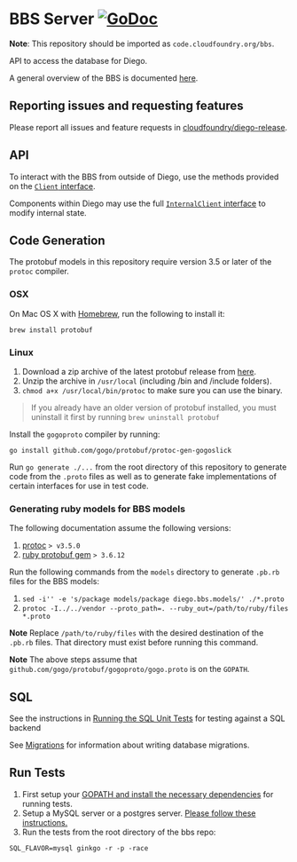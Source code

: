 # BBS Server [![GoDoc](https://godoc.org/github.com/cloudfoundry/bbs?status.svg)](https://godoc.org/github.com/cloudfoundry/bbs)

**Note**: This repository should be imported as `code.cloudfoundry.org/bbs`.

API to access the database for Diego.

A general overview of the BBS is documented [here](doc).

## Reporting issues and requesting features

Please report all issues and feature requests in [cloudfoundry/diego-release](https://github.com/cloudfoundry/diego-release/issues).

## API

To interact with the BBS from outside of Diego, use the methods provided on the
[`Client` interface](https://godoc.org/github.com/cloudfoundry/bbs#Client).

Components within Diego may use the full [`InternalClient`
interface](https://godoc.org/github.com/cloudfoundry/bbs#InternalClient) to modify internal state.

## Code Generation

The protobuf models in this repository require version 3.5 or later of the `protoc` compiler.

### OSX

On Mac OS X with [Homebrew](http://brew.sh/), run the following to install it:

```
brew install protobuf
```

### Linux

1. Download a zip archive of the latest protobuf release from [here](https://github.com/google/protobuf/releases).
1. Unzip the archive in `/usr/local` (including /bin and /include folders).
1. `chmod a+x /usr/local/bin/protoc` to make sure you can use the binary.

> If you already have an older version of protobuf installed, you must
> uninstall it first by running `brew uninstall protobuf`

Install the `gogoproto` compiler by running:

```
go install github.com/gogo/protobuf/protoc-gen-gogoslick
```

Run `go generate ./...` from the root directory of this repository to generate code from the `.proto` files as well as to generate fake implementations of certain interfaces for use in test code.

### Generating ruby models for BBS models

The following documentation assume the following versions:

1. [protoc](https://github.com/google/protobuf/releases) `> v3.5.0`
2. [ruby protobuf gem](https://github.com/ruby-protobuf/protobuf) `> 3.6.12`

Run the following commands from the `models` directory to generate `.pb.rb`
files for the BBS models:

1. `sed -i'' -e 's/package models/package diego.bbs.models/' ./*.proto`
1. `protoc -I../../vendor --proto_path=. --ruby_out=/path/to/ruby/files *.proto`

**Note** Replace `/path/to/ruby/files` with the desired destination of the
`.pb.rb` files. That directory must exist before running this command.

**Note** The above steps assume that
`github.com/gogo/protobuf/gogoproto/gogo.proto` is on the `GOPATH`.

## SQL

See the instructions in [Running the SQL Unit Tests](https://github.com/cloudfoundry/diego-release/blob/develop/CONTRIBUTING.md#running-the-sql-unit-tests)
for testing against a SQL backend

See [Migrations](https://github.com/cloudfoundry/bbs/blob/master/doc/bbs-migration.md) for information about writing database migrations.

## Run Tests

1. First setup your [GOPATH and install the necessary dependencies](https://github.com/cloudfoundry/diego-release/blob/develop/CONTRIBUTING.md#initial-setup) for running tests.
1. Setup a MySQL server or a postgres server. [Please follow these instructions.](https://github.com/cloudfoundry/diego-release/blob/develop/CONTRIBUTING.md#running-the-sql-unit-tests)
1. Run the tests from the root directory of the bbs repo:
```
SQL_FLAVOR=mysql ginkgo -r -p -race
```
